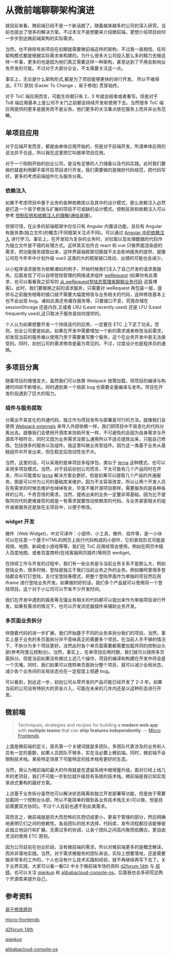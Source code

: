 # 从微前端聊聊架构演进

就目前来看，微前端已经不是一个新话题了。随着越来越多的公司的深入研究，当前也提出了很多的解决方案。不过本文不是想要来介绍微前端，更想介绍项目如何一步步到达微前端架构的实际需求。

当然，也不排除有些项目在初期就需要微前端这样的架构，不过我一直相信，任何架构模式都是根据实际需求来构建的。为什么很多大公司投入那么多的精力去做这样一件事，更多的也是因为他们真正需要这样一种架构，甚至达到了不用会影响业务开发的可能。不过对于大部分企业，不太需要关注这一点。

事实上，无论是什么架构形式,都是为了项目能够更快的进行开发。 所以不难得出，ETC 原则 (Easier To Change ，易于修改) 贯穿始终。

对于 ToC 端应用而言，可能生存期只有 2，3 年就会结束或者重写。但是对于 ToB 端应用基本上是公司不关门之前都会持续开发和使用下去。当然很多 ToC 端应用提供的更多是服务而不是业务，他们更多的关注重点放在服务上而并非业务范畴。

## 单项目应用

对于后端开发而言，都是由单体应用开始的，但是对于前端开发，所谓单体应用的说法并不合适，所以我在这里把它叫做单项目应用。

对于一个刚刚开始的创业公司，是没有足够的人力储备以及代码实践。此时我们要做的就是利用脚手架开启项目进行开发。我们需要做的是做好代码规范，把代码写好。更多的考虑前端组件化与服务分离。

### 依赖注入

如果不考虑项目中基于业务的各种依赖库以及其中的设计模式，那么依赖注入必然是打造一个易于修改与扩展的项目不可或缺的设计模式。控制反转和依赖注入可以参考 [控制反转和依赖注入的理解(通俗易懂)](https://blog.csdn.net/sinat_21843047/article/details/80297951)。

但很可惜，在众多的前端框架中仅仅只有 Angular 内置该功能，且仅有 Angular 有服务类(独立文件)的概念(不同框架关注点不同)。可以通过 [Angular 中的依赖注入](https://angular.cn/guide/dependency-injection) 进行学习。事实上，在开发较为复杂的业务时，对拉取以及处理数据的代码作为独立文件是不错的处理方式。这样其实也符合 react 和 vue 只做界面渲染层的需求，把功能服务提取出来，这样界面端框架切换就不太会影响服务的提供，就像公司在今年年中计划升级 vue3 这类的大的框架接口改动，出错的可能也会减少。

以小程序请求服务为依赖诸如的例子，开始时候我们注入了自己开发的请求类服务。后面发现了可以自带登陆管理的网络请求组件 [weRequest](https://github.com/IvinWu/weRequest) (如果你有此需求，也可以看看我之前写的 [从 weRequest登陆态管理来聊聊业务代码](https://github.com/wsafight/personBlog/issues/11) 这篇博客)。此时，我们要替换之前的请求服务，只需要对 weRequest 再包装一层，提供与之前服务相等的接口就不需要大幅度修改与业务相关的代码，这样修改基本上也不会出现 bug。诸如此类还有缓存服务等，只要接口不变，究竟存储在 sessionStorage 还是内存,又或者 LRU (Least recently used)  还是 LFU (Least frequently used),这只取决于服务是如何提供的。

个人认为如果想要开发一个持续迭代的应用，一定要在 ETC 上下足了功夫。否则，创业公司更是如此。如果在开发中需要增加一个新的需求或者修改当前需求，却发现当前的服务难以使用乃至于需要重写整个服务，这个在业务开发中是无法接受的。同时，初创公司的需求修改是最为常见的。不过，过度设计也是程序员的通病。

## 多项目分离

随着项目的慢慢变大，虽然我们可以依靠 Webpack 按需加载，但项目的编译与构建时间却不断增长。同时遇到某一个局部 bug 也需要全量编译与发布。项目在开发阶段遇到了巨大的阻力。

### 组件与服务提取

分离出不易变化的共通代码，独立作为项目发布与部署是可行的方法。就像我们会使用 [Webpack externals](https://webpack.docschina.org/configuration/externals) 来导入外部依赖一样，我们把项目中不易变化的代码分离出去。就像我们会使用开源库来协助开发一样，不可避免的会因为自身需求与开源库不相符合，同时又因为业务需求没那么通用所以不适合提炼出来，只能自己修改。包括很多的服务以及组件。我这里叫做业务型组件。因为这一类基于业务从基础组件中开发出来，但在稳定后改动性也不大。

当然，这里的话，可以采用的是单项目多程序包，类似于 [lerna](https://lerna.js.org/) 这种模式，也可以采用多项目模式。当然，对于目前初创公司而言，不太可能有几个产品同时在开发，所以可能类似 [lerna](https://lerna.js.org/) 解决方案会更好。但是如果可以提取几个产品的共通服务，倒是可以作为公司的基础库来维护。因为不太容易改变，所以让两个开发人员在有需求的时候去维护也绰绰有余，毕竟不像开源项目那样，需要服务的是各种各样的公司，千奇百怪的需求。当然，提炼出来的业务一定要非常基础。因为比不提取共同代码更难接受的就是一有需求就要改动依赖库的代码。与业务紧密相关的组件或者服务还是放在主项目中，以便于修改。

### widget 开发

微件（Web Widget)，中文可译作：小部件、小工具、微件、挂件等，是一小块可以在任意一个基于HTML的网页上执行代码构成的小部件，它的表现形式可能是视频、地图、新闻或小游戏等等。我们在 ToC 应用经常会使用，例如在网页中插入百度地图，或者百度商桥(在线客服网页插件)等网页 wediget。

在持续工作与开发的过程中，我们有一些业务是与当前业务关系不是那么大，例如登陆业务，很多时候，登陆是独立于我们当前业务之外的业务。例如像阿里很多登陆都会有钉钉登陆，支付宝登陆等模式，把整个登陆界面作为单独的项目然后用 iframe 进行登陆业务开发。如果做的好的话，我们多个产品就可以使用同一个登陆项目。这个对于小公司可以节省不少开发时间。

我们在开发中遇到的报表等无强业务相关的代码都可以提出来作为单独项目进行开发。如果有需求的情况下，也可以开发浏览器插件来辅助业务开发。

### 多页面业务拆分

伴随着代码的进一步扩展，我们开始基于不同的业务来拆分我们的项目。当然，事实上基于业务的多页面拆分并不意味真正的需要多个项目。在当前人手不够的情况下，不拆分为多个项目更好。当然此时各个单页面需要都需要加载共同的控制台头部(参考阿里云控制台)。当然，事实上，在单项目应用时期，我们就可以按照多页面拆分。但是当前如果没有做过上述几个操作，项目的编译和构建在开发中将会是一个灾难。同时，我们如果可以按照单页面拆分整个项目，就可以减少全局状态，减少各个业务间的全局状态也在一定程度上规避 bug。

可以看到，到达这一步，初创公司从零开发的产品可能已经开发了 2-3 年。如果当前的公司没有特别大的资金介入，可能在未来的几年内还是以这种形态进行开发。

## 微前端

> Techniques, strategies and recipes for building a **modern web app** with **multiple teams** that can **ship features independently**. -- [Micro Frontends](https://micro-frontends.org/)

上面是微前端的定义，首先第一个关键词就是多团队，多团队代表涉及的业务和人员有一定的基数，如果人员团队不够多，实在没必要上微前端。同时，微前端不会限制技术栈。某些特定场景下可能特定的技术栈有更好的生态。

当然，我认为微前端的最大的作用就是在遗留系统中做增量升级。面对已经上线几年的老项目，我们不可能一步到位就升级现有系统的技术栈。微前端是我已知实现渐进式重构的最好方案。

上述基于业务拆分虽然也可以解决状态隔离和独立开发部署等功能，但是由于需要加载同一个控制台头部，所以不能简单的做到各业务技术栈无关(可以做，但是目前需要双方协同)。不过个人目前也遇不到此类需求。

简而言之，微前端就是将大而恐怖的东西切成更小，更易于管理的部分，然后明确地表明它们之间的依赖性。各自团队的技术选择，代码库，发布流程都应该能够彼此独立地运行和扩展。无需过多的协调，让各个团队之间高内聚而低耦合。更自由灵活的使用 ETC 原则。

因为公司目前在创业阶段，没有微前端的需求。所以对微前端更多的是概念解读，而并非落地实践。当然，对于需求微服务的团队来说，实际上想要落地，还是需要做非常多的工作的，个人也没有什么技术实践和经验，就不再继续再写下去了。关于业界实践，大家可以看一看D2 中关于微前端专场的资料 [d2forum 14th](https://github.com/d2forum/14th) 与 [视频](https://list.youku.com/albumlist/show/id_52355444?spm=a2h9p.12366999.app.SECTION~MAIN~SECTION~MAIN~5~5!2~5~5~5~5~A)，也可以关注 [qiankun](https://qiankun.umijs.org/) 和 [alibabacloud-console-os](https://github.com/aliyun/alibabacloud-console-os)。后面我也会多研究这两个开源库来提升自己。

## 参考资料

[易于修改原则](https://blog.codingnow.com/2019/11/etc.html)

[micro-frontends](https://micro-frontends.org/)

 [d2forum 14th](https://github.com/d2forum/14th)

[qiankun](https://qiankun.umijs.org/) 

[alibabacloud-console-os](https://github.com/aliyun/alibabacloud-console-os)